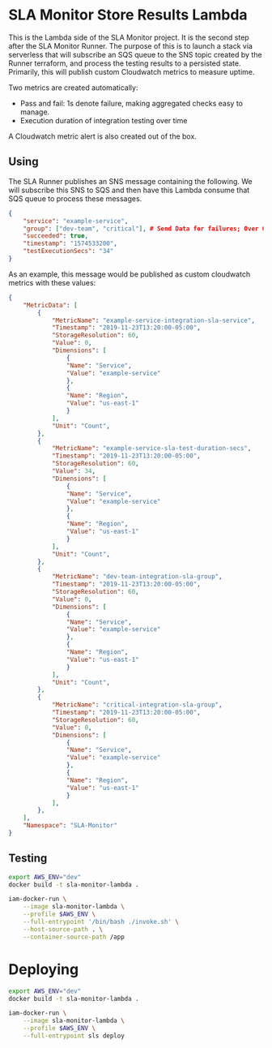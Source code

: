 # SLA Monitor Store Results Lambda

This is the Lambda side of the SLA Monitor project. It is the second step after the SLA Monitor Runner. The purpose of this is to launch a stack via serverless that will subscribe an SQS queue to the SNS topic created by the Runner terraform, and process the testing results to a persisted state. Primarily, this will publish custom Cloudwatch metrics to measure uptime.

Two metrics are created automatically:
* Pass and fail: 1s denote failure, making aggregated checks easy to manage.
* Execution duration of integration testing over time

A Cloudwatch metric alert is also created out of the box.

## Using

The SLA Runner publishes an SNS message containing the following.  We will subscribe this SNS to SQS and then have this Lambda consume that SQS queue to process these messages.

```json
{
    "service": "example-service",
    "group": ["dev-team", "critical"], # Send Data for failures; Over 0 marks downtime.
    "succeeded": true,
    "timestamp": "1574533200",
    "testExecutionSecs": "34" 
}
```

As an example, this message would be published as custom cloudwatch metrics with these values:

```json
{ 
    "MetricData": [
        {
            "MetricName": "example-service-integration-sla-service",
            "Timestamp": "2019-11-23T13:20:00-05:00",
            "StorageResolution": 60,
            "Value": 0,
            "Dimensions": [
                {
                "Name": "Service",
                "Value": "example-service"
                },
                {
                "Name": "Region",
                "Value": "us-east-1"
                }
            ],
            "Unit": "Count",
        },
        {
            "MetricName": "example-service-sla-test-duration-secs",
            "Timestamp": "2019-11-23T13:20:00-05:00",
            "StorageResolution": 60,
            "Value": 34,
            "Dimensions": [
                {
                "Name": "Service",
                "Value": "example-service"
                },
                {
                "Name": "Region",
                "Value": "us-east-1"
                }
            ],
            "Unit": "Count",
        },
        {
            "MetricName": "dev-team-integration-sla-group",
            "Timestamp": "2019-11-23T13:20:00-05:00",
            "StorageResolution": 60,
            "Value": 0,
            "Dimensions": [
                {
                "Name": "Service",
                "Value": "example-service"
                },
                {
                "Name": "Region",
                "Value": "us-east-1"
                }
            ],
            "Unit": "Count",
        },
        {
            "MetricName": "critical-integration-sla-group",
            "Timestamp": "2019-11-23T13:20:00-05:00",
            "StorageResolution": 60,
            "Value": 0,
            "Dimensions": [
                {
                "Name": "Service",
                "Value": "example-service"
                },
                {
                "Name": "Region",
                "Value": "us-east-1"
                }
            ],
        },
    ],
    "Namespace": "SLA-Monitor"
}
```

## Testing

```bash
export AWS_ENV="dev"
docker build -t sla-monitor-lambda .

iam-docker-run \
    --image sla-monitor-lambda \
    --profile $AWS_ENV \
    --full-entrypoint '/bin/bash ./invoke.sh' \
    --host-source-path . \
    --container-source-path /app
```

# Deploying

```bash
export AWS_ENV="dev"
docker build -t sla-monitor-lambda .

iam-docker-run \
    --image sla-monitor-lambda \
    --profile $AWS_ENV \
    --full-entrypoint sls deploy
```
